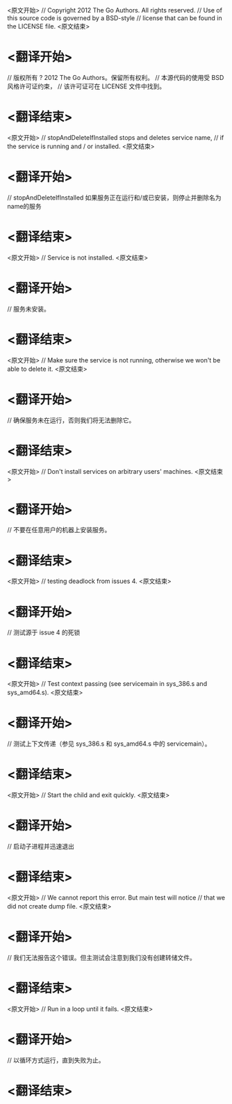 
<原文开始>
// Copyright 2012 The Go Authors. All rights reserved.
// Use of this source code is governed by a BSD-style
// license that can be found in the LICENSE file.
<原文结束>

# <翻译开始>
// 版权所有 ? 2012 The Go Authors。保留所有权利。
// 本源代码的使用受 BSD 风格许可证约束，
// 该许可证可在 LICENSE 文件中找到。
# <翻译结束>


<原文开始>
// stopAndDeleteIfInstalled stops and deletes service name,
// if the service is running and / or installed.
<原文结束>

# <翻译开始>
// stopAndDeleteIfInstalled 如果服务正在运行和/或已安装，则停止并删除名为name的服务
# <翻译结束>


<原文开始>
// Service is not installed.
<原文结束>

# <翻译开始>
// 服务未安装。
# <翻译结束>


<原文开始>
// Make sure the service is not running, otherwise we won't be able to delete it.
<原文结束>

# <翻译开始>
// 确保服务未在运行，否则我们将无法删除它。
# <翻译结束>


<原文开始>
// Don't install services on arbitrary users' machines.
<原文结束>

# <翻译开始>
// 不要在任意用户的机器上安装服务。
# <翻译结束>


<原文开始>
// testing deadlock from issues 4.
<原文结束>

# <翻译开始>
// 测试源于 issue 4 的死锁
# <翻译结束>


<原文开始>
// Test context passing (see servicemain in sys_386.s and sys_amd64.s).
<原文结束>

# <翻译开始>
// 测试上下文传递（参见 sys_386.s 和 sys_amd64.s 中的 servicemain）。
# <翻译结束>


<原文开始>
// Start the child and exit quickly.
<原文结束>

# <翻译开始>
// 启动子进程并迅速退出
# <翻译结束>


<原文开始>
			// We cannot report this error. But main test will notice
			// that we did not create dump file.
<原文结束>

# <翻译开始>
// 我们无法报告这个错误。但主测试会注意到我们没有创建转储文件。
# <翻译结束>


<原文开始>
// Run in a loop until it fails.
<原文结束>

# <翻译开始>
// 以循环方式运行，直到失败为止。
# <翻译结束>

